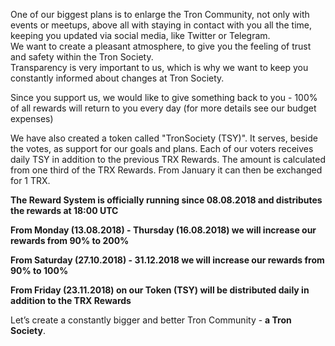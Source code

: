One of our biggest plans is to enlarge the Tron Community, not only with events or meetups, above all with staying in contact with you all the time, keeping you updated via social media, like Twitter or Telegram.  
We want to create a pleasant atmosphere, to give you the feeling of trust and safety within the Tron Society.  
Transparency is very important to us, which is why we want to keep you constantly informed about changes at Tron Society. 

Since you support us, we would like to give something back to you - 100% of all rewards will return to you every day (for more details see our budget expenses)

We have also created a token called "TronSociety (TSY)". It serves, beside the votes, as support for our goals and plans. Each of our voters receives daily TSY in addition to the previous TRX Rewards. The amount is calculated from one third of the TRX Rewards. From January it can then be exchanged for 1 TRX. 

__The Reward System is officially running since 08.08.2018 and distributes the rewards at 18:00 UTC__

__From Monday (13.08.2018) - Thursday (16.08.2018) we will increase our rewards from 90% to 200%__

__From Saturday (27.10.2018) - 31.12.2018 we will increase our rewards from 90% to 100%__

__From Friday (23.11.2018) on our Token (TSY) will be distributed daily in addition to the TRX Rewards__

Let’s create a constantly bigger and better Tron Community - __a Tron Society__.
